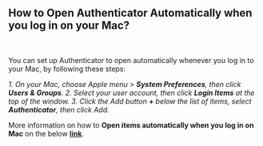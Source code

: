 <!-- 
---
title: How to set up Open Authenticator Automatically when you log in on Mac?
--- 
-->

## **How to **Open Authenticator Automatically** when you log in on your Mac?**

<br />

You can set up Authenticator to open automatically whenever you log in to your Mac, by following these steps:

*1. On your Mac, choose Apple menu  > **System Preferences**, then click **Users & Groups**.*
*2. Select your user account, then click **Login Items** at the top of the window.*
*3. Click the Add button **+** below the list of items, select **Authenticator**, then click Add.*

More information on how to **Open items automatically when you log in on Mac** on the below [**link**](https://support.apple.com/en-gb/guide/mac-help/mh15189/mac).